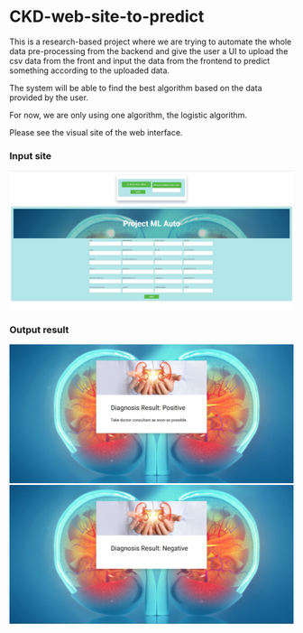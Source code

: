 # CKD-web-site-to-predict

This is a research-based project where we are trying to automate the whole data pre-processing from the backend and give the user a UI to upload the csv data from the front and input the data from the frontend to predict something according to the uploaded data.

The system will be able to find the best algorithm based on the data provided by the user.


For now, we are only using one algorithm, the logistic algorithm.

Please see the visual site of the web interface.

### Input site
![](images/img1.jpg)


### Output result
![](images/img2.jpg)
![](images/img3.jpg)
